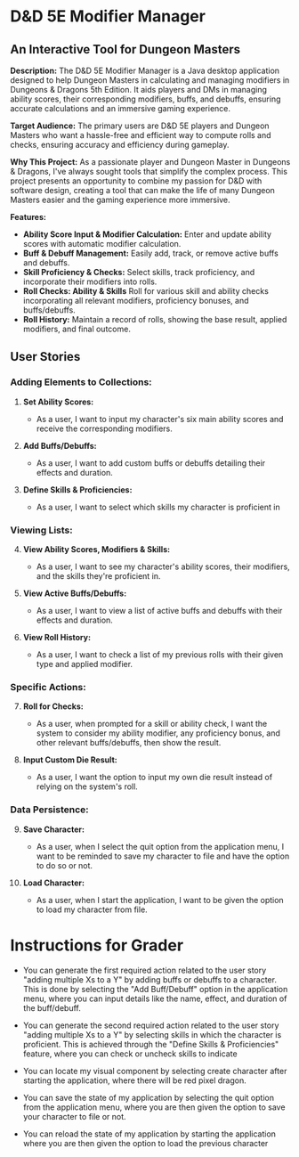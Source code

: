 
# D&D 5E Modifier Manager
## An Interactive Tool for Dungeon Masters

**Description:**
The D&D 5E Modifier Manager is a Java desktop application 
designed to help Dungeon Masters in calculating and 
managing modifiers in Dungeons & Dragons 5th Edition. 
It aids players and DMs in managing ability scores, 
their corresponding modifiers, buffs, and debuffs,
ensuring accurate calculations and an 
immersive gaming experience.


**Target Audience:**
The primary users are D&D 5E players and Dungeon Masters 
who want a hassle-free and efficient way to compute rolls 
and checks, ensuring accuracy and efficiency during 
gameplay.

**Why This Project:**
As a passionate player and Dungeon Master in Dungeons & 
Dragons, I've always sought tools that simplify the complex 
process. This project presents an opportunity 
to combine my passion for D&D with software design, creating 
a tool that can make the life of many Dungeon Masters easier 
and the gaming experience more immersive.


**Features:**
- **Ability Score Input & Modifier Calculation:** Enter and update ability scores with automatic modifier calculation.
- **Buff & Debuff Management:** Easily add, track, or remove active buffs and debuffs.
- **Skill Proficiency & Checks:** Select skills, track proficiency, and incorporate their modifiers into rolls.
- **Roll Checks: Ability & Skills** Roll for various skill and ability checks incorporating all relevant modifiers, proficiency bonuses, and buffs/debuffs.
- **Roll History:** Maintain a record of rolls, showing the base result, applied modifiers, and final outcome.

## User Stories


### Adding Elements to Collections:
1. **Set Ability Scores:**
    - As a user, I want to input my character's six main ability scores and receive the corresponding modifiers.

2. **Add Buffs/Debuffs:**
    - As a user, I want to add custom buffs or debuffs detailing their effects and duration.

3. **Define Skills & Proficiencies:**
    - As a user, I want to select which skills my character is proficient in

### Viewing Lists:
4. **View Ability Scores, Modifiers & Skills:**
    - As a user, I want to see my character's ability scores, their modifiers, and the skills they're proficient in.

5. **View Active Buffs/Debuffs:**
    - As a user, I want to view a list of active buffs and debuffs with their effects and duration.

6. **View Roll History:**
    - As a user, I want to check a list of my previous rolls with their given type and applied modifier.

### Specific Actions:
7. **Roll for Checks:**
    - As a user, when prompted for a skill or ability check, I want the system to consider my ability modifier, 
   any proficiency bonus, and other relevant buffs/debuffs, then show the result.

8. **Input Custom Die Result:**
    - As a user, I want the option to input my own die result instead of relying on the system's roll.

### Data Persistence:
9. **Save Character:**
    - As a user, when I select the quit option from the application menu, I want to be reminded to save my 
   character to file and have the option to do so or not.

10. **Load Character:**
    - As a user, when I start the application, I want to be given the option to load my character from file.

# Instructions for Grader

- You can generate the first required action related to the user story "adding multiple Xs to a Y" by adding buffs 
or debuffs to a character. This is done by selecting the "Add Buff/Debuff" option in the application menu, where you 
can input details like the name, effect, and duration of the buff/debuff.


- You can generate the second required action related to the user story "adding multiple Xs to a Y" by 
selecting skills in which the character is proficient. This is achieved through the "Define Skills 
& Proficiencies" feature, where you can check or uncheck skills to indicate


- You can locate my visual component by selecting create character after starting the application, where there will be
red pixel dragon. 


- You can save the state of my application by selecting the quit option from the application menu, where you are then
  given the option to save your character to file or not.


- You can reload the state of my application by starting the application where you are then given the option to load 
the previous character 